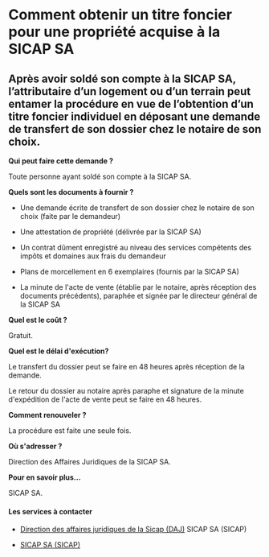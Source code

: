 # Comment obtenir un titre foncier pour une propriété acquise à la SICAP SA

Après avoir soldé son compte à la SICAP SA, l’attributaire d’un logement ou d’un terrain peut entamer la procédure en vue de l’obtention d’un titre foncier individuel en déposant une demande de transfert de son dossier chez le notaire de son choix.
--------------------------------------------------------------------------------------------------------------------------------------------------------------------------------------------------------------------------------------------------------

**Qui peut faire cette demande ?**

Toute personne ayant soldé son compte à la SICAP SA.

**Quels sont les documents à fournir ?**

*   Une demande écrite de transfert de son dossier chez le notaire de son choix (faite par le demandeur)  
    
*   Une attestation de propriété (délivrée par la SICAP SA)
*   Un contrat dûment enregistré au niveau des services compétents des impôts et domaines aux frais du demandeur
*   Plans de morcellement en 6 exemplaires (fournis par la SICAP SA)
*   La minute de l'acte de vente (établie par le notaire, après réception des documents précédents), paraphée et signée par le directeur général de la SICAP SA

**Quel est le coût ?**

Gratuit.

**Quel est le délai d'exécution?**

Le transfert du dossier peut se faire en 48 heures après réception de la demande.

Le retour du dossier au notaire après paraphe et signature de la minute d'expédition de l'acte de vente peut se faire en 48 heures.

**Comment renouveler ?**

La procédure est faite une seule fois.

**Où s'adresser ?**

Direction des Affaires Juridiques de la SICAP SA.

**Pour en savoir plus...**

SICAP SA.

#### Les services à contacter

*   [Direction des affaires juridiques de la Sicap (DAJ)](../../../services/direction-des-affaires-juridiques-de-la-sicap-daj.md) SICAP SA (SICAP)  
    
*   [SICAP SA (SICAP)](../../../services/sicap-sa-sicap.md)